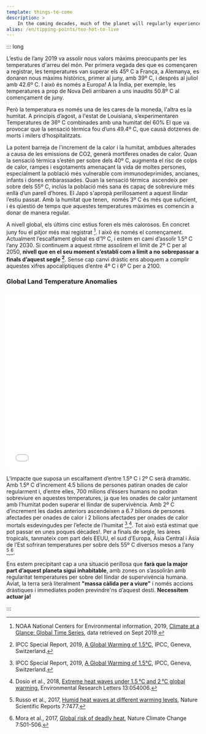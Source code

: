 ```yaml
---
template: things-to-come
description: >
    In the coming decades, much of the planet will regularly experience *feels-like* temperatures of 55°C. This is beyond the human survivability threshold – meaning most of the planet will become uninhabitable.
alias: /en/tipping-points/too-hot-to-live
---
```


::: long

L’estiu de l’any 2019 va assolir nous valors màxims preocupants per les temperatures d'arreu del món. Per primera vegada des que es començaren a registrar, les temperatures van superar els 45º C a França, a Alemanya, es donaren nous màxims històrics, primer al juny, amb 39º C, i després al juliol amb 42.6º C. I això és només a Europa! A la Índia, per exemple, les temperatures a prop de Nova Deli arribaren a uns inaudits 50.8º C al començament de juny.

Però la temperatura es només una de les cares de la moneda, l'altra es la humitat. A principis d’agost, a l'estat de Louisiana, s’experimentaren Temperatures de 36º C combinades amb una humitat del 60% El que va provocar que la sensació tèrmica fou d’uns 49.4º C, que causà dotzenes de morts i milers d’hospitalitzats.

La potent barreja de l'increment de la calor i la humitat, ambdues alterades a causa de les emissions de CO2, generà mortíferes onades de calor. Quan la sensació tèrmica s’estén per sobre dels 40º C, augmenta el risc de colps de calor, rampes i esgotaments amenaçant la vida de moltes persones, especialment la població més vulnerable com immunodeprimides, ancianes, infants i dones embarassades. Quan la sensació tèrmica  ascendeix per sobre dels 55º C, inclús la població més sana és capaç de sobreviure més enllà d’un parell d’hores. El Japó s'apropà perillosament a aquest llindar l’estiu passat. Amb la humitat que tenen,  només 3º C és més que suficient, i és qüestió de temps que aquestes temperatures màximes es comencin a donar de manera regular.

A nivell global, els últims cinc estius foren els més calorosos. En concret juny fou el pitjor més mai registrat [^NOAADATA]. I això és només el començament. Actualment l’escalfament global es d’1º C, i estem en camí d’assolir 1.5º C l’any 2030. Si continuem a aquest ritme assolirem el límit de 2º C per al 2050, **nivell que en el seu moment s’establí com a límit a no sobrepassar a finals d’aquest segle [^IPCCsr15]**. Sense cap canvi dràstic ens aboquem a complir aquestes xifres apocalíptiques d’entre 4º C i 6º C per a 2100.

### Global Land Temperature Anomalies

<iframe title="Record Heat in Europe" aria-label="Interactive line chart" id="datawrapper-chart-0kOH7" src="//datawrapper.dwcdn.net/0kOH7/12/" scrolling="no" frameborder="0" style="width: 0; min-width: 100% !important; border: none;" height="464"></iframe><script type="text/javascript">!function(){"use strict";window.addEventListener("message",function(a){if(void 0!==a.data["datawrapper-height"])for(var e in a.data["datawrapper-height"]){var t=document.getElementById("datawrapper-chart-"+e)||document.querySelector("iframe[src*='"+e+"']");t&&(t.style.height=a.data["datawrapper-height"][e]+"px")}})}();</script>

L’impacte que suposa un escalfament d’entre 1.5º C i 2º C serà dramàtic. Amb 1.5º C d’increment 4.5 bilions de persones patiran onades de calor regularment i, d’entre elles, 700 milions d’éssers humans no podran sobreviure en aquestes temperatures, ja que les onades de calor juntament amb l’humitat poden superar el llindar de supervivència. Amb 2º C d’increment les dades anteriors ascendeixen a 6.7 bilions de persones afectades per onades de calor i 2 bilions afectades per onades de calor mortals esdevingudes per l’efecte de l’humitat [^IPCCsr15],[^Dosio2018]. Tot això està estimat que pot passar en unes poques dècades!. Per a finals de segle, les àrees tropicals, tanmateix com part dels EEUU, el sud d’Europa, Àsia Central i Àsia de l’Est sofriran temperatures per sobre dels 55º C diversos mesos a l’any [^Russo2017],[^Mora2017].

Ens estem precipitant cap a una situació perillosa que **farà que la major part d’aquest planeta sigui inhabitable**, amb zones on s’assoliràn amb regularitat temperatures per sobre del llindar de supervivència humana.  Aviat, la terra serà literalment **"massa càlida per a viure”** i només accions dràstiques i immediates poden previndre'ns d’aquest destí. **Necessitem actuar ja!**

<!-- references -->

[^NOAADATA]: NOAA National Centers for Environmental information, 2019, [Climate at a Glance: Global Time Series](https://www.ncdc.noaa.gov/cag/), data retrieved on Sept 2019.

[^IPCCsr15]: IPCC Special Report, 2019, [A Global Warming of 1.5°C](https://www.ipcc.ch/sr15/), IPCC, Geneva, Switzerland.

[^Dosio2018]: Dosio et al., 2018, [Extreme heat waves under 1.5 °C and 2 °C global warming](https://iopscience.iop.org/article/10.1088/1748-9326/aab827), Environmental Research Letters 13:054006.

[^Russo2017]: Russo et al., 2017, [Humid heat waves at different warming levels](https://www.nature.com/articles/s41598-017-07536-7), Nature Scientific Reports 7:7477.

[^Mora2017]: Mora et al., 2017, [Global risk of deadly heat](https://www.nature.com/articles/nclimate3322), Nature Climate Change 7:501-506.

:::
